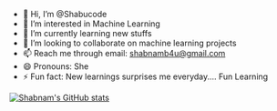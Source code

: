- 👋 Hi, I’m @Shabucode
- 👀 I’m interested in Machine Learning 
- 🌱 I’m currently learning new stuffs 
- 💞️ I’m looking to collaborate on machine learning projects
- 📫 Reach me through email: shabnamb4u@gmail.com
- 😄 Pronouns: She
- ⚡ Fun fact: New learnings surprises me everyday.... Fun Learning

<!---
Shabucode/Shabucode is a ✨ special ✨ repository because its `README.md` (this file) appears on your GitHub profile.
You can click the Preview link to take a look at your changes.
--->
[![Shabnam's GitHub stats](https://github-readme-stats.vercel.app/api?username=anuraghazra)](https://github.com/Shabucode/github-readme-stats)
